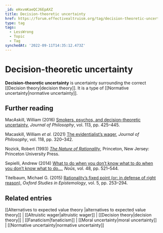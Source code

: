 ```yaml
---
_id: eHxvmKaeQCJ6EpAXZ
title: Decision-theoretic uncertainty
href: https://forum.effectivealtruism.org/tag/decision-theoretic-uncertainty
type: tag
tags:
  - LessWrong
  - Topic
  - Tag
synchedAt: '2022-09-11T14:35:12.473Z'
---
```

# Decision-theoretic uncertainty

**Decision-theoretic uncertainty** is uncertainty surrounding the correct [[Decision theory|decision theory]]. It is a type of [[Normative uncertainty|normative uncertainty]].

Further reading
---------------

MacAskill, William (2016) [Smokers, psychos, and decision-theoretic uncertainty](http://doi.org/10.5840/jphil2016113929), *Journal of Philosophy*, vol. 113, pp. 425–445.

Macaskill, William *et al.* (2021) [The evidentialist’s wager](http://doi.org/10.5840/jphil2021118622), *Journal of Philosophy*, vol. 118, pp. 320–342.

Nozick, Robert (1993) [*The Nature of Rationality*](https://en.wikipedia.org/wiki/Special:BookSources/9780691020969), Princeton, New Jersey: Princeton University Press.

Sepielli, Andrew (2014) [What to do when you don’t know what to do when you don’t know what to do…](http://doi.org/10.1111/nous.12010), *Noûs*, vol. 48, pp. 521–544.

Titelbaum, Michael G. (2015) [Rationality’s fixed point (or: in defense of right reason)](http://doi.org/10.1093/acprof:oso/9780198722762.003.0009), *Oxford Studies in Epistemology*, vol. 5, pp. 253–294.

Related entries
---------------

[[Alternatives to expected value theory |alternatives to expected value theory]] | [[Altruistic wager|altruistic wager]] | [[Decision theory|decision theory]] | [[Fanaticism|fanaticism]] | [[Moral uncertainty|moral uncertainty]] | [[Normative uncertainty|normative uncertainty]]
